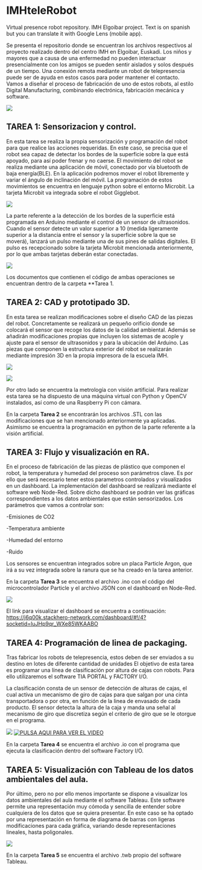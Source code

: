 # IMHteleRobot
Virtual presence robot repository. IMH Elgoibar project. Text is on spanish but you can translate it with Google Lens (mobile app).

Se presenta el repositorio donde se encuentran los archivos respectivos al proyecto realizado dentro del centro IMH en Elgoibar, Euskadi. 
Los niños y mayores que a causa de una enfermedad no pueden interactuar presencialmente con los amigos se pueden sentir aislados y solos después de un tiempo. Una conexión remota mediante un robot de telepresencia puede ser de ayuda en estos casos para poder mantener el contacto. Vamos a diseñar el proceso de fabricación de uno de estos robots, al estilo Digital Manufacturing, combinando electrónica, fabricación mecánica y software.

![](images/robot.jpg)

## TAREA 1: Sensorizacion y control.
En esta tarea se realiza la propia sensorización y programación del robot para que realice las acciones requeridas. En este caso, se precisa que el robot sea capaz de detectar los bordes de la superficie sobre la que está apoyado, para así poder frenar y no caerse.
El movimiento del robot se realiza mediante una aplicación de móvil, conectado por vía bluetooth de baja energía(BLE). En la aplicación podremos mover el robot libremente y variar el ángulo de inclinación del móvil. La programación de estos movimientos se encuentra en lenguaje python sobre el entorno Microbit. La tarjeta Microbit va integrada sobre el robot Gigglebot.

![](images/gigglebot.jpg)

La parte referente a la detección de los bordes de la superficie está programada en Arduino mediante el control de un sensor de ultrasonidos. Cuando el sensor detecte un valor superior a 10 (medida ligeramente superior a la distancia entre el sensor y la superficie sobre la que se moverá), lanzará un pulso mediante una de sus pines de salidas digitales. El pulso es recepcionado sobre la tarjeta Microbit mencionada anteriormente, por lo que ambas tarjetas deberán estar conectadas.

![](images/images/circuitos.jpeg)

Los documentos que contienen el código de ambas operaciones se encuentran dentro de la carpeta **Tarea 1.



## TAREA 2: CAD y prototipado 3D.
En esta tarea se realizan modificaciones sobre el diseño CAD de las piezas del robot. Concretamente se realizará un pequeño orificio donde se colocará el sensor que recoge los datos de la calidad ambiental. Además se añadirán modificaciones propias que incluyen los sistemas de acople y ajuste para el sensor de ultrasonidos y para la ubicación del Arduino. Las piezas que componen la estructura exterior del robot se realizarán mediante impresión 3D en la propia impresora de la escuela IMH.

![](images/cad.jpeg)

![](images/cad2.jpeg)

Por otro lado se encuentra la metrología con visión artificial. Para realizar esta tarea se ha dispuesto de una máquina virtual con Python y OpenCV instalados, así como de una Raspberry Pi con cámara. 

En la carpeta **Tarea 2** se encontrarán los archivos .STL con las modificaciones que se han mencionado anteriormente ya aplicadas. Asimismo se encuentra la programación en python de la parte referente a la visión artificial.

## TAREA 3: Flujo y visualización en RA.
En el proceso de fabricación de las piezas de plástico que componen el robot, la temperatura y humedad del proceso son parámetros clave. Es por ello que será necesario tener estos parametros controlados y visualizados en un dashboard. La implementación del dashboard se realizará mediante el software web Node-Red. Sobre dicho dashboard se podrán ver las gráficas correspondientes a los datos ambientales que están sensorizados. Los parámetros que vamos a controlar son:

-Emisiones de CO2

-Temperatura ambiente

-Humedad del entorno

-Ruido

Los sensores se encuentran integrados sobre un placa Particle Argon, que irá a su vez integrada sobre la ranura que se ha creado en la tarea anterior.

En la carpeta **Tarea 3** se encuentra el archivo .ino con el código del microcontrolador Particle y el archivo JSON con el dashboard en Node-Red.

![](images/Dashboard.png)

El link para visualizar el dashboard se encuentra a continuación:
https://j6q00k.stackhero-network.com/dashboard/#!/4?socketid=luJHp9qr_WXe85WKAABO


## TAREA 4: Programación de linea de packaging.
Tras fabricar los robots de telepresencia, estos deben de ser enviados a su destino en lotes de diferente cantidad de unidades El objetivo de esta tarea es programar una línea de clasificación por altura de cajas con robots. Para ello utilizaremos el software TIA PORTAL y FACTORY I/O.

La clasificación consta de un sensor de detección de alturas de cajas, el cual activa un mecanismo de giro de cajas para que salgan por una cinta transportadora o por otra, en función de la linea de envasado de cada producto. El sensor detecta la altura de la caja y manda una señal al mecanismo de giro que discretiza según el criterio de giro que se le otorgue en el programa.

![](images/Programa.png)
[![PULSA AQUI PARA VER EL VIDEO](https://gyazo.com/8392fc11e0f13c68a845dd81e15936a3)](https://www.youtube.com/watch?v=cuvw47vaStA&feature=youtu.be)

En la carpeta **Tarea 4** se encuentra el archivo .io con el programa que ejecuta la clasificación dentro del software Factory I/O.

## TAREA 5: Visualización con Tableau de los datos ambientales del aula.
Por último, pero no por ello menos importante se dispone a visualizar los datos ambientales del aula mediante el software Tableau. Este software permite una representación muy cómoda y sencilla de entender sobre cualquiera de los datos que se quiera presentar. En este caso se ha optado por una representación en forma de diagrama de barras con ligeras modificaciones para cada gráfica, variando desde representaciones lineales, hasta poligonales.

![](images/tableau.png)

En la carpeta **Tarea 5** se encuentra el archivo .twb propio del software Tableau.
